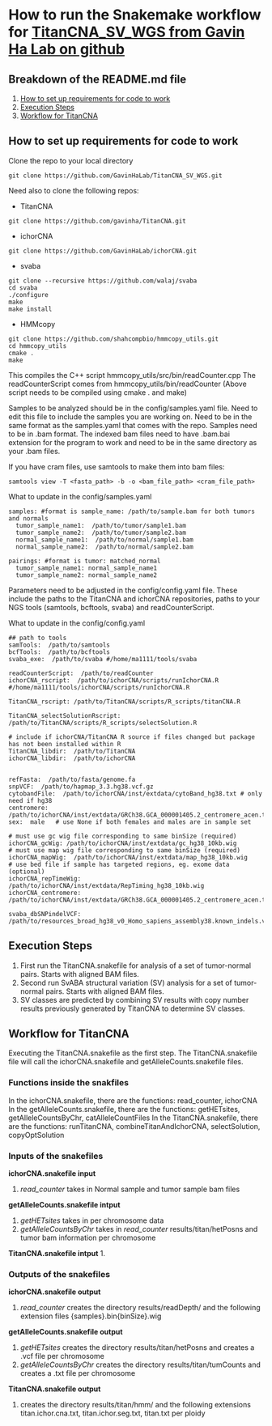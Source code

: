 # How to run the Snakemake workflow for [TitanCNA_SV_WGS from Gavin Ha Lab on github](https://github.com/GavinHaLab/TitanCNA_SV_WGS)

## Breakdown of the README.md file
1. [How to set up requirements for code to work](#How-to-set-up-requirements-for-code-to-work)
2. [Execution Steps](#Execution-Steps)
3. [Workflow for TitanCNA](#Workflow-for_TitanCNA)

## How to set up requirements for code to work
Clone the repo to your local directory
```
git clone https://github.com/GavinHaLab/TitanCNA_SV_WGS.git
```

Need also to clone the following repos:
+ TitanCNA
```
git clone https://github.com/gavinha/TitanCNA.git
```
+ ichorCNA
```
git clone https://github.com/GavinHaLab/ichorCNA.git
```
+ svaba
```
git clone --recursive https://github.com/walaj/svaba
cd svaba
./configure
make
make install
```
+ HMMcopy
```
git clone https://github.com/shahcompbio/hmmcopy_utils.git
cd hmmcopy_utils
cmake .
make
```
This compiles the C++ script hmmcopy_utils/src/bin/readCounter.cpp
The readCounterScript comes from hmmcopy_utils/bin/readCounter (Above script needs to be compiled using cmake . and make)

Samples to be analyzed should be in the config/samples.yaml file. Need to edit this file to include the samples you are working on. Need to be in the same format as the samples.yaml that comes with the repo. Samples need to be in .bam format.
The indexed bam files need to have .bam.bai extension for the program to work and need to be in the same directory as your .bam files.

If you have cram files, use samtools to make them into bam files:
```
samtools view -T <fasta_path> -b -o <bam_file_path> <cram_file_path>
```

What to update in the config/samples.yaml
```
samples: #format is sample_name: /path/to/sample.bam for both tumors and normals
  tumor_sample_name1:  /path/to/tumor/sample1.bam
  tumor_sample_name2:  /path/to/tumor/sample2.bam
  normal_sample_name1:  /path/to/normal/sample1.bam
  normal_sample_name2:  /path/to/normal/sample2.bam

pairings: #format is tumor: matched_normal
  tumor_sample_name1: normal_sample_name1
  tumor_sample_name2: normal_sample_name2
```

Parameters need to be adjusted in the config/config.yaml file. These include the paths to the TitanCNA and ichorCNA repositories, paths to your NGS tools (samtools, bcftools, svaba) and readCounterScript.

What to update in the config/config.yaml
```
## path to tools
samTools:  /path/to/samtools
bcfTools:  /path/to/bcftools
svaba_exe:  /path/to/svaba #/home/ma1111/tools/svaba

readCounterScript:  /path/to/readCounter
ichorCNA_rscript:  /path/to/ichorCNA/scripts/runIchorCNA.R #/home/ma1111/tools/ichorCNA/scripts/runIchorCNA.R

TitanCNA_rscript: /path/to/TitanCNA/scripts/R_scripts/titanCNA.R

TitanCNA_selectSolutionRscript: /path/to/TitanCNA/scripts/R_scripts/selectSolution.R

# include if ichorCNA/TitanCNA R source if files changed but package has not been installed within R
TitanCNA_libdir:  /path/to/TitanCNA
ichorCNA_libdir:  /path/to/ichorCNA 


refFasta:  /path/to/fasta/genome.fa
snpVCF:  /path/to/hapmap_3.3.hg38.vcf.gz
cytobandFile:  /path/to/ichorCNA/inst/extdata/cytoBand_hg38.txt # only need if hg38
centromere:  /path/to/ichorCNA/inst/extdata/GRCh38.GCA_000001405.2_centromere_acen.txt
sex:  male   # use None if both females and males are in sample set

# must use gc wig file corresponding to same binSize (required)
ichorCNA_gcWig: /path/to/ichorCNA/inst/extdata/gc_hg38_10kb.wig
# must use map wig file corresponding to same binSize (required)
ichorCNA_mapWig:  /path/to/ichorCNA/inst/extdata/map_hg38_10kb.wig
# use bed file if sample has targeted regions, eg. exome data (optional)
ichorCNA_repTimeWig: /path/to/ichorCNA/inst/extdata/RepTiming_hg38_10kb.wig
ichorCNA_centromere:  /path/to/ichorCNA/inst/extdata/GRCh38.GCA_000001405.2_centromere_acen.txt

svaba_dbSNPindelVCF:  /path/to/resources_broad_hg38_v0_Homo_sapiens_assembly38.known_indels.vcf.gz
```

## Execution Steps

1. First run the TitanCNA.snakefile for analysis of a set of tumor-normal pairs. Starts with aligned BAM files.
2. Second run SvABA structural variation (SV) analysis for a set of tumor-normal pairs. Starts with aligned BAM files.
3. SV classes are predicted by combining SV results with copy number results previously generated by TitanCNA to determine SV classes.

## Workflow for TitanCNA

Executing the TitanCNA.snakefile as the first step.
The TitanCNA.snakefile file will call the ichorCNA.snakefile and getAlleleCounts.snakefile files.

### Functions inside the snakfiles
In the ichorCNA.snakefile, there are the functions: read_counter, ichorCNA
In the getAlleleCounts.snakefile, there are the functions: getHETsites, getAlleleCountsByChr, catAlleleCountFiles
In the TitanCNA.snakefile, there are the functions: runTitanCNA, combineTitanAndIchorCNA, selectSolution, copyOptSolution

### Inputs of the snakefiles

**ichorCNA.snakefile input**
1. *read_counter* takes in Normal sample and tumor sample bam files

**getAlleleCounts.snakefile intput**
1. *getHETsites* takes in per chromosome data
2. *getAlleleCountsByChr*  takes in *read_counter* results/titan/hetPosns and tumor bam information per chromosome

**TitanCNA.snakefile intput**
1. 

### Outputs of the snakefiles

**ichorCNA.snakefile output**
1. *read_counter* creates the directory results/readDepth/ and the following extension files {samples}.bin{binSize}.wig

**getAlleleCounts.snakefile output**
1. *getHETsites* creates the directory results/titan/hetPosns and creates a .vcf file per chromosome
2. *getAlleleCountsByChr* creates the directory results/titan/tumCounts and creates a .txt file per chromosome

**TitanCNA.snakefile output**
1. creates the directory results/titan/hmm/ and the following extensions titan.ichor.cna.txt, titan.ichor.seg.txt, titan.txt per ploidy







